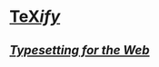 # [TeX<em>ify</em>](https://texify.davidar.io/)
## [*Typesetting for the Web*](https://texify.davidar.io/)
